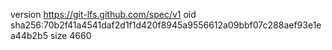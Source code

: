 version https://git-lfs.github.com/spec/v1
oid sha256:70b2f41a4541daf2d1f1d420f8945a9556612a09bbf07c288aef93e1ea44b2b5
size 4660
